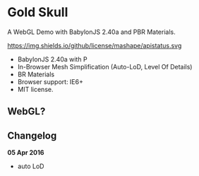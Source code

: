 # Gold Skull

A WebGL Demo with BabylonJS 2.40a and PBR Materials.

https://img.shields.io/github/license/mashape/apistatus.svg

* BabylonJS 2.40a with P
* In-Browser Mesh Simplification (Auto-LoD, Level Of Details)
* BR Materials
* Browser support: IE6+
* MIT license.

## WebGL?

## Changelog

**05 Apr 2016**  
- auto LoD

